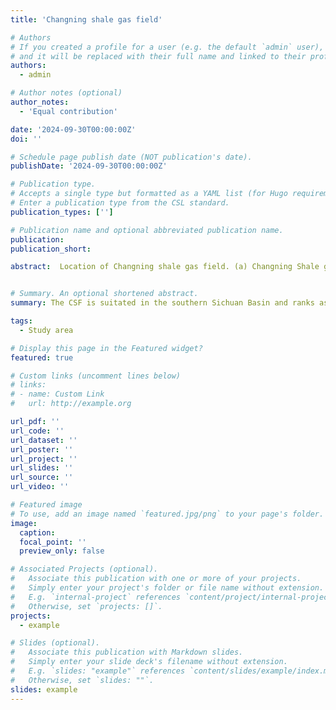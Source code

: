 ```yaml
---
title: 'Changning shale gas field'

# Authors
# If you created a profile for a user (e.g. the default `admin` user), write the username (folder name) here
# and it will be replaced with their full name and linked to their profile.
authors:
  - admin

# Author notes (optional)
author_notes:
  - 'Equal contribution'

date: '2024-09-30T00:00:00Z'
doi: ''

# Schedule page publish date (NOT publication's date).
publishDate: '2024-09-30T00:00:00Z'

# Publication type.
# Accepts a single type but formatted as a YAML list (for Hugo requirements).
# Enter a publication type from the CSL standard.
publication_types: ['']

# Publication name and optional abbreviated publication name.
publication: 
publication_short: 

abstract:  Location of Changning shale gas field. (a) Changning Shale gas Field (CSF) in the southern Sichuan Basin (SCB), China. (b) Hydraulic fracturing (HF) well pads (yellow squares), horizontal well trajectories (black solid lines) and identified fault traces (magenta lines) from Ma et al. (2020). The dashed boxes indicate the coverage of a two-phased nodal array with station locations shown in (c). The cyan triangles represent 10 short-period seismic stations in Tan et al. (2023). The orange dots show the seismicity detected by the dense array between February 28, 2019 and May 8, 2019. Two red stars mark the 2018 M5.7 Xingwen earthquake, 2019 M5.3 Gongxian earthquake, and the 2023 four M4+ earthquakes, respectively. The arrows indicate the maximum horizontal stress oriented at N107°(Li et al., 2023). Top right rose diagram shows fault orientation distribution. (c) Detailed station distributions of the two-phased nodal array.


# Summary. An optional shortened abstract.
summary: The CSF is suitated in the southern Sichuan Basin and ranks as one of the largest unconventional shale gas reservoirs in China (Fig. 1a) (Zou et al., 2022). Over 550 horizontal wells targeting the Wufeng-Longmaxi (W-L) marine shale formation have been completed since commercial production commenced in 2013 (Figs. 1, 2), yielding an annual production of ~ 6.5 billion m^3 in 2022. Since systematic seismic monitoring started in 2015, the number of moderate to strong earthquakes in the CSF has increased dramatically, including 2 damaging M>5 events, 21 M≥4, and more than 90 M≥3 earthquakes (Li et al., 2023). In May 2023, a sequence of four M4+ earthquakes struck the east of CSF within 3 days, further raising concerns about induced seismic hazard in this region

tags:
  - Study area

# Display this page in the Featured widget?
featured: true

# Custom links (uncomment lines below)
# links:
# - name: Custom Link
#   url: http://example.org

url_pdf: ''
url_code: ''
url_dataset: ''
url_poster: ''
url_project: ''
url_slides: ''
url_source: ''
url_video: ''

# Featured image
# To use, add an image named `featured.jpg/png` to your page's folder.
image:
  caption: 
  focal_point: ''
  preview_only: false

# Associated Projects (optional).
#   Associate this publication with one or more of your projects.
#   Simply enter your project's folder or file name without extension.
#   E.g. `internal-project` references `content/project/internal-project/index.md`.
#   Otherwise, set `projects: []`.
projects:
  - example

# Slides (optional).
#   Associate this publication with Markdown slides.
#   Simply enter your slide deck's filename without extension.
#   E.g. `slides: "example"` references `content/slides/example/index.md`.
#   Otherwise, set `slides: ""`.
slides: example
---
```


